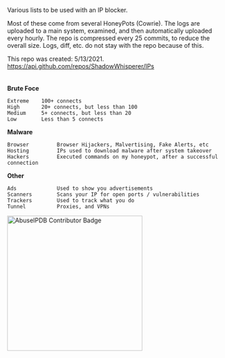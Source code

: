 Various lists to be used with an IP blocker.

Most of these come from several HoneyPots (Cowrie). The logs are uploaded to a main system, examined, and then automatically uploaded every hourly. The repo is compressed every 25 commits, to reduce the overall size. Logs, diff, etc. do not stay with the repo because of this.

This repo was created: 5/13/2021. https://api.github.com/repos/ShadowWhisperer/IPs  
<br/>  
**Brute Foce**

    Extreme    100+ connects  
    High       20+ connects, but less than 100  
    Medium     5+ connects, but less than 20  
    Low        Less than 5 connects  


**Malware**

    Browser         Browser Hijackers, Malvertising, Fake Alerts, etc  
    Hosting         IPs used to download malware after system takeover
    Hackers         Executed commands on my honeypot, after a successful connection  


**Other**

    Ads             Used to show you advertisements
    Scanners        Scans your IP for open ports / vulnerabilities
    Trackers        Used to track what you do
    Tunnel          Proxies, and VPNs  


<a href="https://www.abuseipdb.com/user/51407" title="AbuseIPDB is an IP address blacklist for webmasters and sysadmins to report IP addresses engaging in abusive behavior on their networks">
	<img src="https://www.abuseipdb.com/contributor/51407.svg" alt="AbuseIPDB Contributor Badge" style="width: 312px;">
</a>
